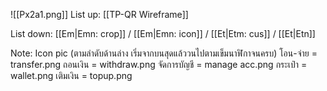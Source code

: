 ![[Px2a1.png]]
List up:
[[TP-QR Wireframe]]

List down:
[[Em|Emn: crop]] / [[Em|Emn: icon]] / [[Et|Etm: cus]] / [[Et|Etn]]

Note:
Icon pic (ตามลำดับด้านล่าง เริ่มจากบนสุดแล้ววนไปตามเข็มนาฬิกาจนครบ)
โอน-จ่าย = transfer.png
ถอนเงิน = withdraw.png
จัดการบัญชี = manage acc.png
กระเป๋า = wallet.png
เติมเงิน = topup.png